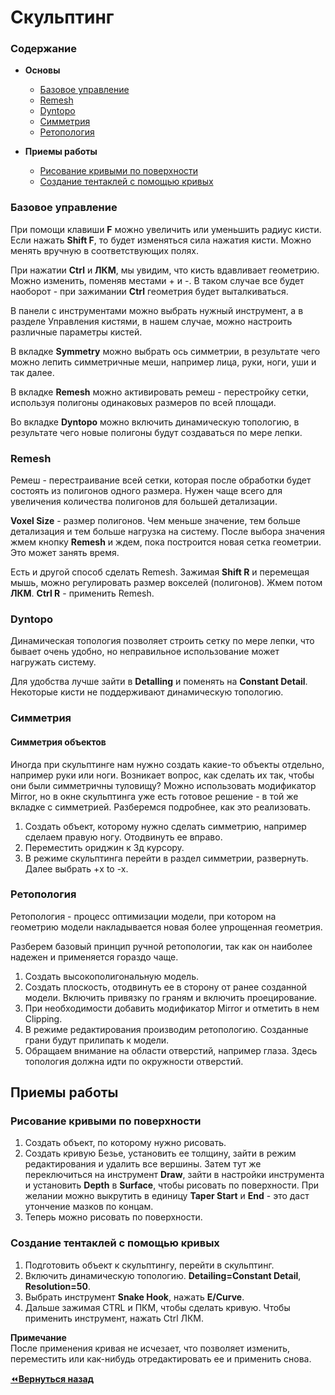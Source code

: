 
# Скульптинг

### Содержание

- **Основы**
  - [Базовое управление](#Интерфейс)
  - [Remesh](#Remesh)
  - [Dyntopo](#Dyntopo)
  - [Симметрия](#Симметрия)
  - [Ретопология](#Ретопология)

- **Приемы работы**
  - [Рисование кривыми по поверхности](#Рисование-кривыми-по-поверхности)
  - [Создание тентаклей с помощью кривых](#Создание-тентаклей-с-помощью-кривых)

### Базовое управление

При помощи клавиши **F** можно увеличить или уменьшить радиус кисти. Если нажать **Shift F**, то будет изменяться сила нажатия кисти. Можно менять вручную в соответствующих полях.

При нажатии **Ctrl** и **ЛКМ**, мы увидим, что кисть вдавливает геометрию. Можно изменить, поменяв местами + и -. В таком случае все будет наоборот - при зажимании **Ctrl** геометрия будет выталкиваться.

В панели с инструментами можно выбрать нужный инструмент, а в разделе Управления кистями, в нашем случае, можно настроить различные параметры кистей.

В вкладке **Symmetry** можно выбрать ось симметрии, в результате чего можно лепить симметричные меши, например лица, руки, ноги, уши и так далее.

В вкладке **Remesh** можно активировать ремеш - перестройку сетки, используя полигоны одинаковых размеров по всей площади.

Во вкладке **Dyntopo** можно включить динамическую топологию, в результате чего новые полигоны будут создаваться по мере лепки.

### Remesh

Ремеш - перестраивание всей сетки, которая после обработки будет состоять из полигонов одного размера. Нужен чаще всего для увеличения количества полигонов для большей детализации.

**Voxel Size** - размер полигонов. Чем меньше значение, тем больше детализация и тем больше нагрузка на систему.
После выбора значения жмем кнопку **Remesh** и ждем, пока построится новая сетка геометрии. Это может занять время.

Есть и другой способ сделать Remesh. Зажимая **Shift R** и перемещая мышь, можно регулировать размер вокселей (полигонов). Жмем потом **ЛКМ**. **Ctrl R** - применить Remesh.

### Dyntopo

Динамическая топология позволяет строить сетку по мере лепки, что бывает очень удобно, но неправильное использование может нагружать систему.

Для удобства лучше зайти в **Detalling** и поменять на **Constant Detail**. Некоторые кисти не поддерживают динамическую топологию.

### Симметрия

#### Симметрия объектов

Иногда при скульптинге нам нужно создать какие-то объекты отдельно, например руки или ноги. Возникает вопрос, как сделать их так, чтобы они были симметричны туловищу? Можно использовать модификатор Mirror, но в окне скульптинга уже есть готовое решение - в той же вкладке с симметрией. Разберемся подробнее, как это реализовать.

1. Создать объект, которому нужно сделать симметрию, например сделаем правую ногу. Отодвинуть ее вправо.
2. Переместить ориджин к 3д курсору.
3. В режиме скульптинга перейти в раздел симметрии, развернуть. Далее выбрать +x to -x.

### Ретопология

Ретопология - процесс оптимизации модели, при котором на геометрию модели накладывается новая более упрощенная геометрия.

Разберем базовый принцип ручной ретопологии, так как он наиболее надежен и применяется гораздо чаще.

1. Создать высокополигональную модель.
2. Создать плоскость, отодвинуть ее в сторону от ранее созданной модели. Включить привязку по граням и включить проецирование.
3. При необходимости добавить модификатор Mirror и отметить в нем Clipping.
4. В режиме редактирования производим ретопологию. Созданные грани будут прилипать к модели.
5. Обращаем внимание на области отверстий, например глаза. Здесь топология должна идти по окружности отверстий.

## Приемы работы

### Рисование кривыми по поверхности

1. Создать объект, по которому нужно рисовать.
2. Создать кривую Безье, установить ее толщину, зайти в режим редактирования и удалить все вершины. Затем тут же переключиться на инструмент **Draw**, зайти в настройки инструмента и установить **Depth** в **Surface**, чтобы рисовать по поверхности. При желании можно выкрутить в единицу **Taper Start** и **End** - это даст утончение мазков по концам.
3. Теперь можно рисовать по поверхности.

### Создание тентаклей с помощью кривых

1. Подготовить объект к скульптингу, перейти в скульптинг.
2. Включить динамическую топологию. **Detailing=Constant Detail**, **Resolution=50**.
3. Выбрать инструмент **Snake Hook**, нажать **E/Curve**.
4. Дальше зажимая CTRL и ПКМ, чтобы сделать кривую. Чтобы применить инструмент, нажать Ctrl ЛКМ.

**Примечание**  
После применения кривая не исчезает, что позволяет изменить, переместить или как-нибудь отредактировать ее и применить снова.

[:rewind:**Вернуться назад**](../../../README.md)